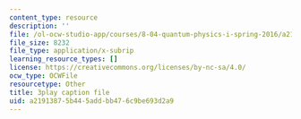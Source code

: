 ```yaml
---
content_type: resource
description: ''
file: /ol-ocw-studio-app/courses/8-04-quantum-physics-i-spring-2016/a21913875b445addbb476c9be693d2a9_M2i8R6kMXKA.vtt
file_size: 8232
file_type: application/x-subrip
learning_resource_types: []
license: https://creativecommons.org/licenses/by-nc-sa/4.0/
ocw_type: OCWFile
resourcetype: Other
title: 3play caption file
uid: a2191387-5b44-5add-bb47-6c9be693d2a9
---
```

